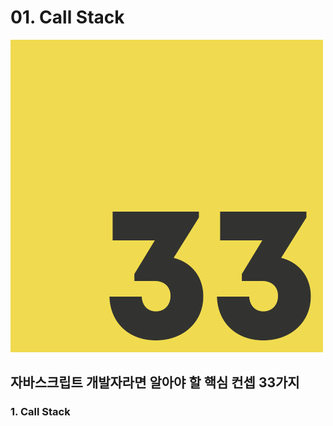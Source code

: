 # 01. Call Stack

![](../../.gitbook/assets/js-33.jpg)

## 자바스크립트 개발자라면 알아야 할 핵심 컨셉 33가지 

### 1. Call Stack

